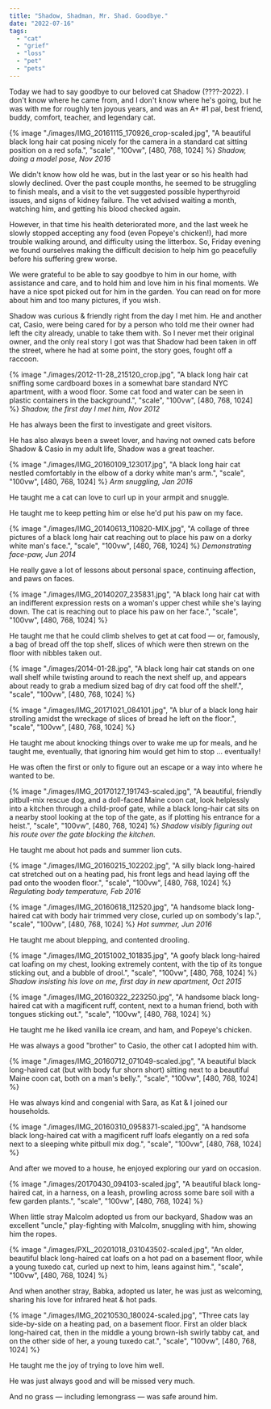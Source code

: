 ```yaml
---
title: "Shadow, Shadman, Mr. Shad. Goodbye."
date: "2022-07-16"
tags: 
  - "cat"
  - "grief"
  - "loss"
  - "pet"
  - "pets"
---
```


Today we had to say goodbye to our beloved cat Shadow (????-2022). I don't know where he came from, and I don't know where he's going, but he was with me for roughly ten joyous years, and was an A+ #1 pal, best friend, buddy, comfort, teacher, and legendary cat.

{% image "./images/IMG_20161115_170926_crop-scaled.jpg", "A beautiful black long hair cat posing nicely for the camera in a standard cat sitting position on a red sofa.", "scale", "100vw", [480, 768, 1024] %}
*Shadow, doing a model pose, Nov 2016*

We didn't know how old he was, but in the last year or so his health had slowly declined. Over the past couple months, he seemed to be struggling to finish meals, and a visit to the vet suggested possible hyperthyroid issues, and signs of kidney failure. The vet advised waiting a month, watching him, and getting his blood checked again.

However, in that time his health deteriorated more, and the last week he slowly stopped accepting any food (even Popeye's chicken!), had more trouble walking around, and difficulty using the litterbox. So, Friday evening we found ourselves making the difficult decision to help him go peacefully before his suffering grew worse.

We were grateful to be able to say goodbye to him in our home, with assistance and care, and to hold him and love him in his final moments. We have a nice spot picked out for him in the garden. You can read on for more about him and too many pictures, if you wish.

Shadow was curious & friendly right from the day I met him. He and another cat, Casio, were being cared for by a person who told me their owner had left the city already, unable to take them with. So I never met their original owner, and the only real story I got was that Shadow had been taken in off the street, where he had at some point, the story goes, fought off a raccoon.

{% image "./images/2012-11-28_215120_crop.jpg", "A black long hair cat sniffing some cardboard boxes in a somewhat bare standard NYC apartment, with a wood floor. Some cat food and water can be seen in plastic containers in the background.", "scale", "100vw", [480, 768, 1024] %}
*Shadow, the first day I met him, Nov 2012*

He has always been the first to investigate and greet visitors.

He has also always been a sweet lover, and having not owned cats before Shadow & Casio in my adult life, Shadow was a great teacher.

{% image "./images/IMG_20160109_123017.jpg", "A black long hair cat nestled comfortably in the elbow of a dorky white man's arm.", "scale", "100vw", [480, 768, 1024] %}
*Arm snuggling, Jan 2016*

He taught me a cat can love to curl up in your armpit and snuggle.

He taught me to keep petting him or else he'd put his paw on my face.

{% image "./images/IMG_20140613_110820-MIX.jpg", "A collage of three pictures of a black long hair cat reaching out to place his paw on a dorky white man's face.", "scale", "100vw", [480, 768, 1024] %}
*Demonstrating face-paw, Jun 2014*

He really gave a lot of lessons about personal space, continuing affection, and paws on faces.

{% image "./images/IMG_20140207_235831.jpg", "A black long hair cat with an indifferent expression rests on a woman's upper chest while she's laying down. The cat is reaching out to place his paw on her face.", "scale", "100vw", [480, 768, 1024] %} 

He taught me that he could climb shelves to get at cat food — or, famously, a bag of bread off the top shelf, slices of which were then strewn on the floor with nibbles taken out.

{% image "./images/2014-01-28.jpg", "A black long hair cat stands on one wall shelf while twisting around to reach the next shelf up, and appears about ready to grab a medium sized bag of dry cat food off the shelf.", "scale", "100vw", [480, 768, 1024] %}

{% image "./images/IMG_20171021_084101.jpg", "A blur of a black long hair strolling amidst the wreckage of slices of bread he left on the floor.", "scale", "100vw", [480, 768, 1024] %} 

He taught me about knocking things over to wake me up for meals, and he taught me, eventually, that ignoring him would get him to stop … eventually!

He was often the first or only to figure out an escape or a way into where he wanted to be.

{% image "./images/IMG_20170127_191743-scaled.jpg", "A beautiful, friendly pitbull-mix rescue dog, and a doll-faced Maine coon cat, look helplessly into a kitchen through a child-proof gate, while a black long-hair cat sits on a nearby stool looking at the top of the gate, as if plotting his entrance for a heist.", "scale", "100vw", [480, 768, 1024] %}
*Shadow visibly figuring out his route over the gate blocking the kitchen.*

He taught me about hot pads and summer lion cuts.

{% image "./images/IMG_20160215_102202.jpg", "A silly black long-haired cat stretched out on a heating pad, his front legs and head laying off the pad onto the wooden floor.", "scale", "100vw", [480, 768, 1024] %}
*Regulating body temperature, Feb 2016*

{% image "./images/IMG_20160618_112520.jpg", "A handsome black long-haired cat with body hair trimmed very close, curled up on sombody's lap.", "scale", "100vw", [480, 768, 1024] %}
*Hot summer, Jun 2016*

He taught me about blepping, and contented drooling.

{% image "./images/IMG_20151002_101835.jpg", "A goofy black long-haired cat loafing on my chest, looking extremely content, with the tip of its tongue sticking out, and a bubble of drool.", "scale", "100vw", [480, 768, 1024] %}
*Shadow insisting his love on me, first day in new apartment, Oct 2015*

{% image "./images/IMG_20160322_223250.jpg", "A handsome black long-haired cat with a magificent ruff, content, next to a human friend, both with tongues sticking out.", "scale", "100vw", [480, 768, 1024] %} 

He taught me he liked vanilla ice cream, and ham, and Popeye's chicken.

He was always a good "brother" to Casio, the other cat I adopted him with.

{% image "./images/IMG_20160712_071049-scaled.jpg", "A beautiful black long-haired cat (but with body fur shorn short) sitting next to a beautiful Maine coon cat, both on a man's belly.", "scale", "100vw", [480, 768, 1024] %} 

He was always kind and congenial with Sara, as Kat & I joined our households.

{% image "./images/IMG_20160310_0958371-scaled.jpg", "A handsome black long-haired cat with a magificent ruff loafs elegantly on a red sofa next to a sleeping white pitbull mix dog.", "scale", "100vw", [480, 768, 1024] %} 

And after we moved to a house, he enjoyed exploring our yard on occasion.

{% image "./images/20170430_094103-scaled.jpg", "A beautiful black long-haired cat, in a harness, on a leash, prowling across some bare soil with a few garden plants.", "scale", "100vw", [480, 768, 1024] %} 

When little stray Malcolm adopted us from our backyard, Shadow was an excellent "uncle," play-fighting with Malcolm, snuggling with him, showing him the ropes.

{% image "./images/PXL_20201018_031043502-scaled.jpg", "An older, beautiful black long-haired cat loafs on a hot pad on a basement floor, while a young tuxedo cat, curled up next to him, leans against him.", "scale", "100vw", [480, 768, 1024] %} 

And when another stray, Babka, adopted us later, he was just as welcoming, sharing his love for infrared heat & hot pads.

{% image "./images/IMG_20210530_180024-scaled.jpg", "Three cats lay side-by-side on a heating pad, on a basement floor. First an older black long-haired cat, then in the middle a young brown-ish swirly tabby cat, and on the other side of her, a young tuxedo cat.", "scale", "100vw", [480, 768, 1024] %} 

He taught me the joy of trying to love him well.

He was just always good and will be missed very much.

And no grass — including lemongrass — was safe around him.
